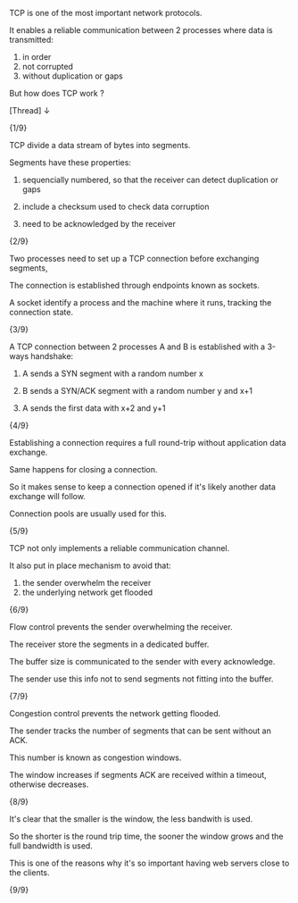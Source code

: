 TCP is one of the most important network protocols.

It enables a reliable communication between 2 processes where data is transmitted:

1. in order
2. not corrupted
3. without duplication or gaps

But how does TCP work ?

[Thread] ↓

{1/9}



TCP divide a data stream of bytes into segments.

Segments have these properties:

1. sequencially numbered, so that the receiver can detect duplication or gaps

2. include a checksum used to check data corruption

3. need to be acknowledged by the receiver

{2/9}

Two processes need to set up a TCP connection before exchanging segments,

The connection is established through endpoints known as sockets.

A socket identify a process and the machine where it runs, tracking the connection state.

{3/9}

A TCP connection between 2 processes A and B is established with a 3-ways handshake:

1. A sends a SYN segment with a random number x

2. B sends a SYN/ACK segment with a random number y and x+1

3. A sends the first data with x+2 and y+1

{4/9}

Establishing a connection requires a full round-trip without application data exchange.

Same happens for closing a connection.

So it makes sense to keep a connection opened if it's likely another data exchange will follow.

Connection pools are usually used for this.

{5/9}

TCP not only implements a reliable communication channel.

It also put in place mechanism to avoid that:

1. the sender overwhelm the receiver
2. the underlying network get flooded

{6/9}

Flow control prevents the sender overwhelming the receiver.

The receiver store the segments in a dedicated buffer.

The buffer size is communicated to the sender with every acknowledge.

The sender use this info not to send segments not fitting into the buffer.

{7/9}

Congestion control prevents the network getting flooded.

The sender tracks the number of segments that can be sent without an ACK.

This number is known as congestion windows.

The window increases if segments ACK are received within a timeout, otherwise decreases.

{8/9}

It's clear that the smaller is the window, the less bandwith is used.

So the shorter is the round trip time, the sooner the window grows and the full bandwidth is used.

This is one of the reasons why it's so important having web servers close to the clients.

{9/9}
